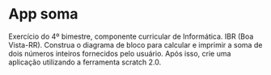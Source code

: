 # App soma
Exercício do 4º bimestre, componente curricular de Informática. IBR (Boa Vista-RR).  Construa o diagrama de bloco para calcular e imprimir a soma de dois números inteiros fornecidos pelo usuário. Após isso, crie uma aplicação utilizando a ferramenta scratch 2.0.
